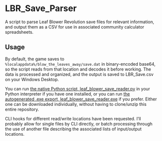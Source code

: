 # LBR_Save_Parser
A script to parse Leaf Blower Revolution save files for relevant information, and output them as a CSV for use in associated community calculator spreadsheets.

## Usage
By default, the game saves to `%localappdata%/blow_the_leaves_away/save.dat` in binary-encoded base64, so the script reads from that location and decodes it before working. The data is processed and organized, and the output is saved to LBR_Save.csv on your Windows Desktop.

You can run [the native Python script, leaf_blower_save_reader.py](leaf_blower_save_reader.py) in your Python interpreter if you have one installed, or you can run [the autogenerated .exe export, leaf_blower_save_reader.exe](output/leaf_blower_save_reader.exe) if you prefer. Either one can be downloaded individually, without having to clone/unzip this entire repository.

CLI hooks for different read/write locations have been requested. I'll probably allow for single files by CLI directly, or batch processing through the use of another file describing the associated lists of input/output locations.
